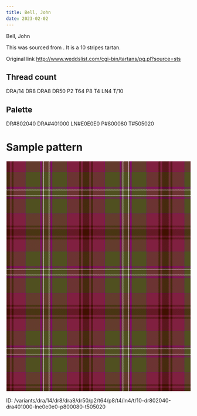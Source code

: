 ```yaml
---
title: Bell, John
date: 2023-02-02
---
```

Bell, John

This was sourced from <no value>.  It is a 10 stripes tartan.

Original link http://www.weddslist.com/cgi-bin/tartans/pg.pl?source=sts

## Thread count
DRA/14 DR8 DRA8 DR50 P2 T64 P8 T4 LN4 T/10

## Palette
DR#802040 DRA#401000 LN#E0E0E0 P#800080 T#505020

# Sample pattern

![Tartan detail](tartan.png "DRA/14 DR8 DRA8 DR50 P2 T64 P8 T4 LN4 T/10 tartan")

ID: /variants/dra/14/dr8/dra8/dr50/p2/t64/p8/t4/ln4/t/10-dr802040-dra401000-lne0e0e0-p800080-t505020